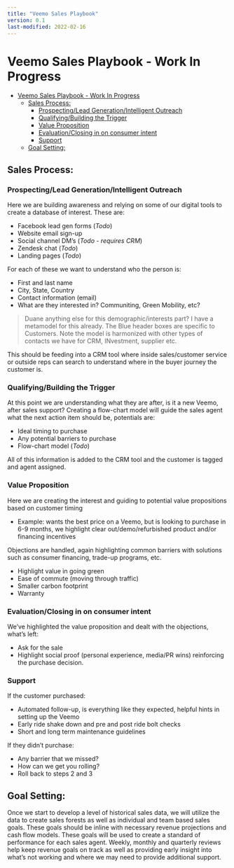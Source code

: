 ```yaml
---
title: "Veemo Sales Playbook"
version: 0.1
last-modified: 2022-02-16
---
```


# Veemo Sales Playbook - Work In Progress

- [Veemo Sales Playbook - Work In Progress](#veemo-sales-playbook---work-in-progress)
  - [Sales Process:](#sales-process)
    - [Prospecting/Lead Generation/Intelligent Outreach](#prospectinglead-generationintelligent-outreach)
    - [Qualifying/Building the Trigger](#qualifyingbuilding-the-trigger)
    - [Value Proposition](#value-proposition)
    - [Evaluation/Closing in on consumer intent](#evaluationclosing-in-on-consumer-intent)
    - [Support](#support)
  - [Goal Setting:](#goal-setting)

## Sales Process:

### Prospecting/Lead Generation/Intelligent Outreach
Here we are building awareness and relying on some of our digital tools to create a database of interest. These are:
- Facebook lead gen forms (*Todo*)
- Website email sign-up
- Social channel DM’s (*Todo - requires CRM*)
- Zendesk chat (*Todo*)
- Landing pages (*Todo*)

For each of these we want to understand who the person is:
- First and last name
- City, State, Country
- Contact information (email)
- What are they interested in? Communiting, Green Mobility, etc?

> Duane anything else for this demographic/interests part?
I have a metamodel for this already. The Blue header boxes are specific to Customers. Note the model is harmonized with other types of contacts we have for CRM, INvestment, supplier etc.



This should be feeding into a CRM tool where inside sales/customer service or outside reps can search to understand where in the buyer journey the customer is.

### Qualifying/Building the Trigger
At this point we are understanding what they are after, is it a new Veemo, after sales support?
Creating a flow-chart model will guide the sales agent what the next action item should be, potentials are:
- Ideal timing to purchase
- Any potential barriers to purchase
- Flow-chart model (*Todo*)

All of this information is added to the CRM tool and the customer is tagged and agent assigned.

### Value Proposition
Here we are creating the interest and guiding to potential value propositions based on customer timing
- Example: wants the best price on a Veemo, but is looking to purchase in 6-9 months, we highlight clear out/demo/refurbished product and/or financing incentives

Objections are handled, again highlighting common barriers with solutions such as consumer financing, trade-up programs, etc.
- Highlight value in going green
- Ease of commute (moving through traffic)
- Smaller carbon footprint
- Warranty

### Evaluation/Closing in on consumer intent
We’ve highlighted the value proposition and dealt with the objections, what’s left:
- Ask for the sale
- Highlight social proof (personal experience, media/PR wins) reinforcing the purchase decision.

### Support
If the customer purchased:
- Automated follow-up, is everything like they expected, helpful hints in setting up the Veemo
- Early ride shake down and pre and post ride bolt checks
- Short and long term maintenance guidelines

If they didn’t purchase:
- Any barrier that we missed?
- How can we get you rolling?
- Roll back to steps 2 and 3

## Goal Setting:

Once we start to develop a level of historical sales data, we will utilize the data to create sales forests as well as individual and team based sales goals. These goals should be inline with necessary revenue projections and cash flow models. These goals will be used to create a standard of performance for each sales agent. Weekly, monthly and quarterly reviews help keep revenue goals on track as well as providing early insight into what’s not working and where we may need to provide additional support.
 

